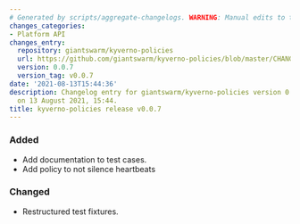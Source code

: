 ```yaml
---
# Generated by scripts/aggregate-changelogs. WARNING: Manual edits to this files will be overwritten.
changes_categories:
- Platform API
changes_entry:
  repository: giantswarm/kyverno-policies
  url: https://github.com/giantswarm/kyverno-policies/blob/master/CHANGELOG.md#007---2021-08-11
  version: 0.0.7
  version_tag: v0.0.7
date: '2021-08-13T15:44:36'
description: Changelog entry for giantswarm/kyverno-policies version 0.0.7, published
  on 13 August 2021, 15:44.
title: kyverno-policies release v0.0.7
---
```


### Added
- Add documentation to test cases.
- Add policy to not silence heartbeats
### Changed
- Restructured test fixtures.
